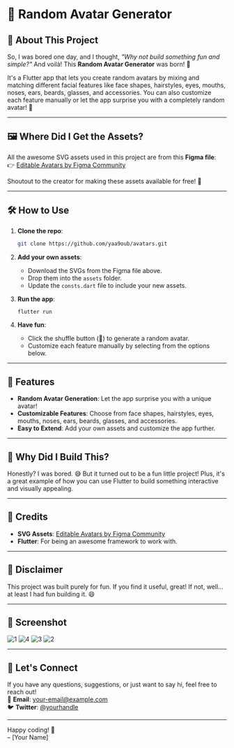 # 🎨 Random Avatar Generator

## 🚀 **About This Project**

So, I was bored one day, and I thought, *"Why not build something fun and simple?"* And voilà! This **Random Avatar Generator** was born! 🎉

It's a Flutter app that lets you create random avatars by mixing and matching different facial features like face shapes, hairstyles, eyes, mouths, noses, ears, beards, glasses, and accessories. You can also customize each feature manually or let the app surprise you with a completely random avatar! 🎲

---

## 🖼️ **Where Did I Get the Assets?**

All the awesome SVG assets used in this project are from this **Figma file**:  
👉 [Editable Avatars by Figma Community](https://www.figma.com/community/file/1363068598093339895/editable-avatars)

Shoutout to the creator for making these assets available for free! 🙌

---

## 🛠️ **How to Use**

1. **Clone the repo**:
   ```bash
   git clone https://github.com/yaa9oub/avatars.git
   ```

2. **Add your own assets**:
   - Download the SVGs from the Figma file above.
   - Drop them into the `assets` folder.
   - Update the `consts.dart` file to include your new assets.

3. **Run the app**:
   ```bash
   flutter run
   ```

4. **Have fun**:
   - Click the shuffle button (🎲) to generate a random avatar.
   - Customize each feature manually by selecting from the options below.

---

## 🎉 **Features**

- **Random Avatar Generation**: Let the app surprise you with a unique avatar!
- **Customizable Features**: Choose from face shapes, hairstyles, eyes, mouths, noses, ears, beards, glasses, and accessories.
- **Easy to Extend**: Add your own assets and customize the app further.

---

## 🤔 **Why Did I Build This?**

Honestly? I was bored. 😅 But it turned out to be a fun little project! Plus, it's a great example of how you can use Flutter to build something interactive and visually appealing.

---

## 🙏 **Credits**

- **SVG Assets**: [Editable Avatars by Figma Community](https://www.figma.com/community/file/1363068598093339895/editable-avatars)
- **Flutter**: For being an awesome framework to work with.

---

## 🚨 **Disclaimer**

This project was built purely for fun. If you find it useful, great! If not, well... at least I had fun building it. 😄

---

## 📸 **Screenshot**
![1](https://github.com/user-attachments/assets/b7113dbc-5ccf-4443-b889-dba26b75a1ea)
![4](https://github.com/user-attachments/assets/8a5fc5a5-fb26-4c98-bd01-f18951e7af9d)
![3](https://github.com/user-attachments/assets/f0e78efb-a834-4b72-ba77-00e1c1d0d447)
![2](https://github.com/user-attachments/assets/af2d4227-ef48-4ee1-b879-d5d19f12fe4a)




---

## 💌 **Let's Connect**

If you have any questions, suggestions, or just want to say hi, feel free to reach out!  
📧 **Email**: your-email@example.com  
🐦 **Twitter**: [@yourhandle](https://twitter.com/yourhandle)

---

Happy coding! 🚀  
– [Your Name]
